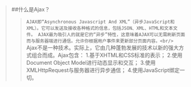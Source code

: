 >##什么是Ajax？
>>``AJAX即“Asynchronous Javascript And XML”（异步JavaScript和XML）。它可以发送及接收各种格式的信息，包括JSON、XML、HTML和文本文件。
>>AJAX最为吸引人的就是它的“异步”特性，这意味着AJAX可以无需刷新页面而与服务器端进行通信。允许你根据用户事件来更新部分页面内容。<br/>``
>>Ajax不是一种技术。实际上，它由几种蓬勃发展的技术以新的强大方式组合而成。Ajax包含：
>>1.基于XHTML和CSS标准的表示；
>>2.使用Document Object Model进行动态显示和交互；
>>3.使用XMLHttpRequest与服务器进行异步通信；
>>4.使用JavaScript绑定一切。

